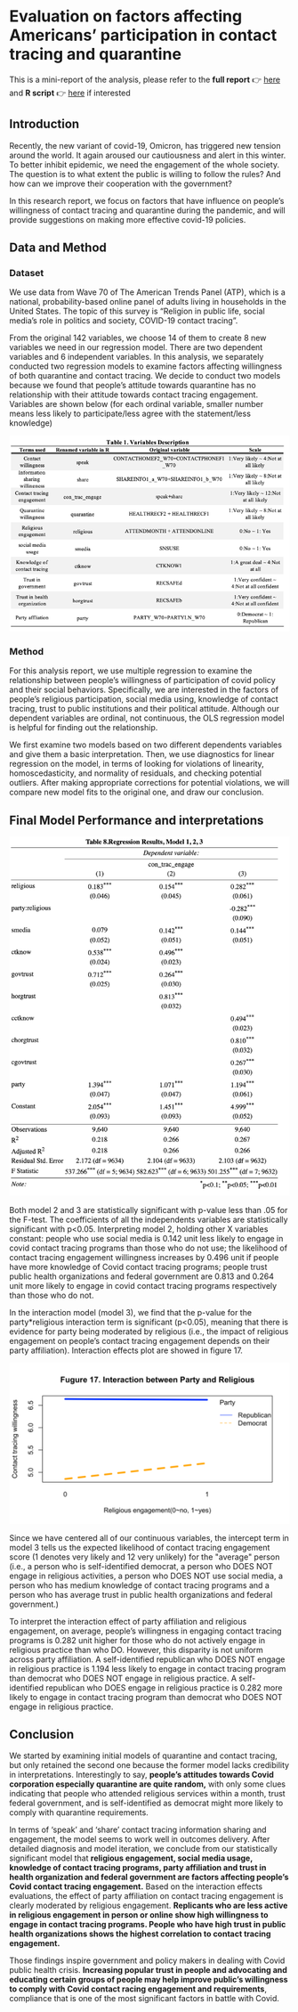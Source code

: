 # Evaluation on factors affecting Americans’ participation in contact tracing and quarantine 

This is a mini-report of the analysis, please refer to the **full report** :point_right: [here](https://github.com/Yingtong-Z/Evaluation--on--factors--affecting--Americans-participation--in--contact--tracing--and--quarantine/blob/457999c05cbefc26e5291d0f40cfab8108006135/Full%20Report.pdf) and **R script**  :point_right: [here](https://github.com/Yingtong-Z/Evaluation--on--factors--affecting--Americans-participation--in--contact--tracing--and--quarantine/blob/457999c05cbefc26e5291d0f40cfab8108006135/Report%20R%20Script.R) if interested 


## Introduction
Recently, the new variant of covid-19, Omicron, has triggered new tension around the world. It again aroused our cautiousness and alert in this winter. To better inhibit epidemic, we need the engagement of the whole society. The question is to what extent the public is willing to follow the rules? And how can we improve their cooperation with the government? 

In this research report, we focus on factors that have influence on people’s willingness of contact tracing and quarantine during the pandemic, and will provide suggestions on making more effective covid-19 policies.

## Data and Method
### Dataset
We use data from Wave 70 of The American Trends Panel (ATP), which is a national, probability-based online panel of adults living in households in the United States. The topic of this survey is “Religion in public life, social media’s role in politics and society, COVID-19 contact tracing”. 

From the original 142 variables, we choose 14 of them to create 8 new variables we need in our regression model. There are two dependent variables and 6 independent variables. In this analysis, we separately conducted two regression models to examine factors affecting willingness of both quarantine and contact tracing. We decide to conduct two models because we found that people’s attitude towards quarantine has no relationship with their attitude towards contact tracing engagement.  Variables are shown below (for each ordinal variable, smaller number means less likely to participate/less agree with the statement/less knowledge)

![](Graph/Picture1.png)

### Method
For this analysis report, we use multiple regression to examine the relationship between people’s willingness of participation of covid policy and their social behaviors. Specifically, we are interested in the factors of people’s religious participation, social media using, knowledge of contact tracing, trust to public institutions and their political attitude. Although our dependent variables are ordinal, not continuous, the OLS regression model is helpful for finding out the relationship.

We first examine two models based on two different dependents variables and give them a basic interpretation. Then, we use diagnostics for linear regression on the model, in terms of looking for violations of linearity, homoscedasticity, and normality of residuals, and checking potential outliers. After making appropriate corrections for potential violations, we will compare new model fits to the original one, and draw our conclusion.

## Final Model Performance and interpretations

![](Graph/Picture2.png)

Both model 2 and 3 are statistically significant with p-value less than .05 for the F-test. The coefficients of all the independents variables are statistically significant with p<0.05. Interpreting model 2, holding other X variables constant: people who use social media is 0.142 unit less likely to engage in covid contact tracing programs than those who do not use; the likelihood of contact tracing engagement willingness increases by 0.496 unit if people have more knowledge of Covid contact tracing programs; people trust public health organizations and federal government are 0.813 and 0.264 unit more likely to engage in covid contact tracing programs respectively than those who do not.

In the interaction model (model 3), we find that the p-value for the party*religious interaction term is significant (p<0.05), meaning that there is evidence for party being moderated by religious (i.e., the impact of religious engagement on people’s contact tracing engagement depends on their party affiliation). Interaction effects plot are showed in figure 17.

![](Graph/Picture3.png)

Since we have centered all of our continuous variables, the intercept term in model 3 tells us the expected likelihood of contact tracing engagement score (1 denotes very likely and 12 very unlikely) for the "average" person (i.e., a person who is self-identified democrat, a person who DOES NOT engage in religious activities, a person who DOES NOT use social media, a person who has medium knowledge of contact tracing programs and a person who has average trust in public health organizations and federal government.)

To interpret the interaction effect of party affiliation and religious engagement, on average, people’s willingness in engaging contact tracing programs is 0.282 unit higher for those who do not actively engage in religious practice than who DO. However, this disparity is not uniform across party affiliation. A self-identified republican who DOES NOT engage in religious practice is 1.194 less likely to engage in contact tracing program than democrat who DOES NOT engage in religious practice. A self-identified republican who DOES engage in religious practice is 0.282 more likely to engage in contact tracing program than democrat who DOES NOT engage in religious practice. 

## Conclusion
We started by examining initial models of quarantine and contact tracing, but only retained the second one because the former model lacks credibility in interpretations. Interestingly to say, **people’s attitudes towards Covid corporation especially quarantine are quite random,** with only some clues indicating that people who attended religious services within a month, trust federal government, and is self-identified as democrat might more likely to comply with quarantine requirements.

In terms of ‘speak’ and ‘share’ contact tracing information sharing and engagement, the model seems to work well in outcomes delivery. After detailed diagnosis and model iteration, we conclude from our statistically significant model that **religious engagement, social media usage, knowledge of contact tracing programs, party affiliation and trust in health organization and federal government are factors affecting people’s Covid contact tracing engagement.** Based on the interaction effects evaluations, the effect of party affiliation on contact tracing engagement is clearly moderated by religious engagement. **Replicants who are less active in religious engagement in person or online show high willingness to engage in contact tracing programs. People who have high trust in public health organizations shows the highest correlation to contact tracing engagement.**

Those findings inspire government and policy makers in dealing with Covid public health crisis. **Increasing popular trust in people and advocating and educating certain groups of people may help improve public’s willingness to comply with Covid contact racing engagement and requirements**, compliance that is one of the most significant factors in battle with Covid.
